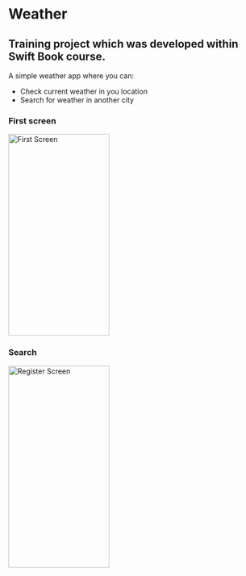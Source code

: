 # Weather

## Training project which was developed within Swift Book course. 
A simple weather app where you can:
- Check current weather in you location 
- Search for weather in another city 

### First screen 

<img src="https://user-images.githubusercontent.com/78254571/131217468-325106b5-2909-4214-a8c1-544db133bb32.png" alt="First Screen" width="200" height="400" />

### Search 

<img src="https://user-images.githubusercontent.com/78254571/131217480-612d1b65-cbe5-4095-8649-b06fb3b88b28.png" alt="Register Screen" width="200" height="400" />






